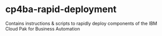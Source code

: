 # cp4ba-rapid-deployment
Contains instructions &amp; scripts to rapidly deploy components of the IBM Cloud Pak for Business Automation
